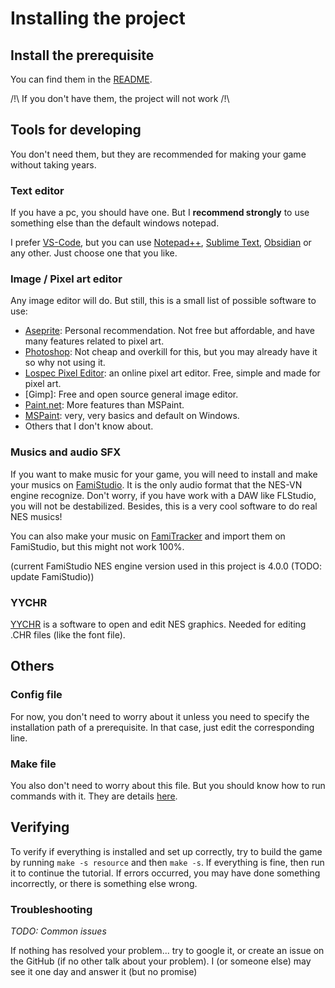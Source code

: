 # Installing the project

## Install the prerequisite

You can find them in the [README](../README.md).

/!\ If you don't have them, the project will not work /!\

## Tools for developing

You don't need them, but they are recommended for making your game without taking years.

### Text editor

If you have a pc, you should have one.
But I **recommend strongly** to use something else than the default windows notepad.

I prefer [VS-Code](https://code.visualstudio.com/), but you can use 
[Notepad++](https://notepad-plus-plus.org/),
[Sublime Text](https://www.sublimetext.com/),
[Obsidian](https://obsidian.md/) or any other.
Just choose one that you like.

### Image / Pixel art editor

Any image editor will do.
But still, this is a small list of possible software to use:

- [Aseprite](https://www.aseprite.org/): Personal recommendation. Not free but affordable, and have many features related to pixel art.
- [Photoshop](https://www.adobe.com/products/photoshop.html): Not cheap and overkill for this, but you may already have it so why not using it.
- [Lospec Pixel Editor](https://lospec.com/pixel-editor/): an online pixel art editor. Free, simple and made for pixel art.
- [Gimp]: Free and open source general image editor.
- [Paint.net](https://www.getpaint.net/): More features than MSPaint.
- [MSPaint](https://archive.org/details/MSPaintWinXP): very, very basics and default on Windows.
- Others that I don't know about.

### Musics and audio SFX

If you want to make music for your game, you will need to install and make your musics on [FamiStudio](https://famistudio.org/).
It is the only audio format that the NES-VN engine recognize.
Don't worry, if you have work with a DAW like FLStudio, you will not be destabilized.
Besides, this is a very cool software to do real NES musics!

You can also make your music on [FamiTracker](https://famitracker.com/) and import them on FamiStudio, but this might not work 100%.

(current FamiStudio NES engine version used in this project is 4.0.0 (TODO: update FamiStudio))

### YYCHR

[YYCHR](https://w.atwiki.jp/yychr/) is a software to open and edit NES graphics.
Needed for editing .CHR files (like the font file).

## Others

### Config file

For now, you don't need to worry about it unless you need to specify the installation path of a prerequisite. In that case, just edit the corresponding line.

### Make file

You also don't need to worry about this file.
But you should know how to run commands with it.
They are details [here](../README.md#commands).

## Verifying

To verify if everything is installed and set up correctly, try to build the game by running `make -s resource` and then `make -s`.
If everything is fine, then run it to continue the tutorial.
If errors occurred, you may have done something incorrectly, or there is something else wrong.

### Troubleshooting

*TODO: Common issues*

If nothing has resolved your problem...
try to google it,
or create an issue on the GitHub (if no other talk about your problem). I (or someone else) may see it one day and answer it (but no promise)
